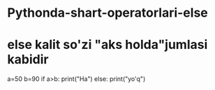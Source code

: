 # Pythonda-shart-operatorlari-else
# else kalit so'zi "aks holda"jumlasi kabidir 
a=50
b=90
if a>b:
    print("Ha")
else:
    print("yo'q")

